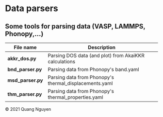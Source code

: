 # Data parsers

## Some tools for parsing data (VASP, LAMMPS, Phonopy,...)
  
| **File name** | **Description**	|
|---	|---	|
| **akkr_dos.py** | Parsing DOS data (and plot) from AkaiKKR calculations |
| **bnd_parser.py**	| Parsing data from Phonopy's band.yaml	|
| **msd_parser.py**	| Parsing data from Phonopy's thermal_displacements.yaml	|
| **thm_parser.py**	| Parsing data from Phonopy's thermal_properties.yaml	|

© 2021 Quang Nguyen
